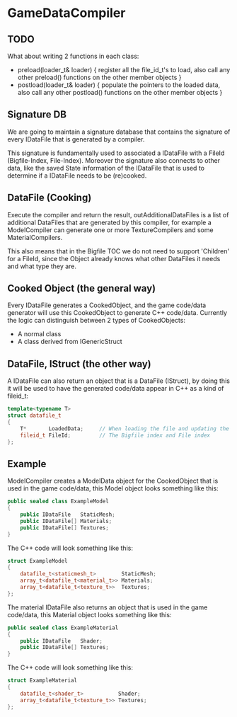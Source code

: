 # GameDataCompiler

## TODO

What about writing 2 functions in each class:

- preload(loader_t& loader) { register all the file_id_t's to load, also call any other preload() functions on the other member objects }
- postload(loader_t& loader) { populate the pointers to the loaded data, also call any other postload() functions on the other member objects }


## Signature DB

We are going to maintain a signature database that contains the signature of every IDataFile
that is generated by a compiler. 

This signature is fundamentally used to associated a IDataFile with a FileId (Bigfile-Index, File-Index).
Moreover the signature also connects to other data, like the saved State information of the IDataFile that
is used to determine if a IDataFile needs to be (re)cooked.

## DataFile (Cooking)

Execute the compiler and return the result, outAdditionalDataFiles is a list of additional
DataFiles that are generated by this compiler, for example a ModelCompiler can generate one
or more TextureCompilers and some MaterialCompilers.

This also means that in the Bigfile TOC we do not need to support 'Children' for a FileId,
since the Object already knows what other DataFiles it needs and what type they are.

## Cooked Object (the general way)

Every IDataFile generates a CookedObject, and the game code/data generator will use this CookedObject to generate C++ code/data. Currently the logic can distinguish between 2 types of CookedObjects:

- A normal class
- A class derived from IGenericStruct

## DataFile, IStruct (the other way)

A IDataFile can also return an object that is a DataFile (IStruct), by doing this it will be used to have the generated code/data appear in C++ as a kind of fileid_t:

```c++
template<typename T>
struct datafile_t
{
    T*       LoadedData;     // When loading the file and updating the pointer here, this will point to Model, Texture, Shader, etc.
    fileid_t FileId;         // The Bigfile index and File index
};
```

## Example

ModelCompiler creates a ModelData object for the CookedObject that is used in the game code/data, this Model object looks something like this:

```csharp
public sealed class ExampleModel
{
    public IDataFile   StaticMesh;
    public IDataFile[] Materials;
    public IDataFile[] Textures;
}
```
The C++ code will look something like this:
```c++
struct ExampleModel
{
    datafile_t<staticmesh_t>        StaticMesh;
    array_t<datafile_t<material_t>> Materials;
    array_t<datafile_t<texture_t>>  Textures;
};
```

The material IDataFile also returns an object that is used in the game code/data, this Material object looks something like this:

```csharp
public sealed class ExampleMaterial
{
    public IDataFile   Shader;
    public IDataFile[] Textures;
}
```
The C++ code will look something like this:

```c++
struct ExampleMaterial
{
    datafile_t<shader_t>           Shader;
    array_t<datafile_t<texture_t>> Textures;
};
```
